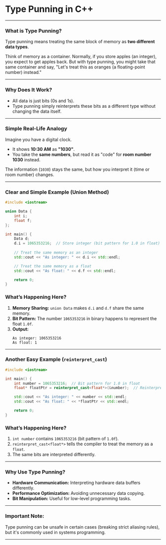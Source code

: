 # **Type Punning in C++**



---

### **What is Type Punning?**  
Type punning means treating the same block of memory as **two different data types**. 

Think of memory as a container. Normally, if you store apples (an integer), you expect to get apples back. But with type punning, you might take that same container and say, "Let's treat this as oranges (a floating-point number) instead."

---

### **Why Does It Work?**
- All data is just bits (0s and 1s).
- Type punning simply reinterprets these bits as a different type without changing the data itself.

---

### **Simple Real-Life Analogy**  
Imagine you have a digital clock.  
- It shows **10:30 AM** as **"1030"**.  
- You take the **same numbers**, but read it as "code" for **room number 1030** instead.  

The information (`1030`) stays the same, but how you interpret it (time or room number) changes.

---

### **Clear and Simple Example (Union Method)**  

```cpp
#include <iostream>

union Data {
    int i;
    float f;
};

int main() {
    Data d;
    d.i = 1065353216;  // Store integer (bit pattern for 1.0 in float)
    
    // Treat the same memory as an integer
    std::cout << "As integer: " << d.i << std::endl;

    // Treat the same memory as a float
    std::cout << "As float: " << d.f << std::endl;

    return 0;
}
```

### **What’s Happening Here?**
1. **Memory Sharing:** `union Data` makes `d.i` and `d.f` share the same memory.
2. **Bit Pattern:** The number `1065353216` in binary happens to represent the float `1.0f`.
3. **Output:**  
   ```
   As integer: 1065353216  
   As float: 1  
   ```

---

### **Another Easy Example (`reinterpret_cast`)**

```cpp
#include <iostream>

int main() {
    int number = 1065353216;  // Bit pattern for 1.0 in float
    float* floatPtr = reinterpret_cast<float*>(&number);  // Reinterpret bits as a float

    std::cout << "As integer: " << number << std::endl;
    std::cout << "As float: " << *floatPtr << std::endl;

    return 0;
}
```

### **What’s Happening Here?**
1. `int number` contains `1065353216` (bit pattern of `1.0f`).
2. `reinterpret_cast<float*>` tells the compiler to treat the memory as a `float`.
3. The same bits are interpreted differently.

---

### **Why Use Type Punning?**  
- **Hardware Communication:** Interpreting hardware data buffers differently.  
- **Performance Optimization:** Avoiding unnecessary data copying.  
- **Bit Manipulation:** Useful for low-level programming tasks.

---

### **Important Note:**  
Type punning can be unsafe in certain cases (breaking strict aliasing rules), but it's commonly used in systems programming.

---



